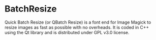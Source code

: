 # BatchResize

Quick Batch Resize (or QBatch Resize) is a font end for Image Magick to resize images as fast as possible with no overheads. It is coded in C++ using the Qt library and is distributed under GPL v3.0 license.
